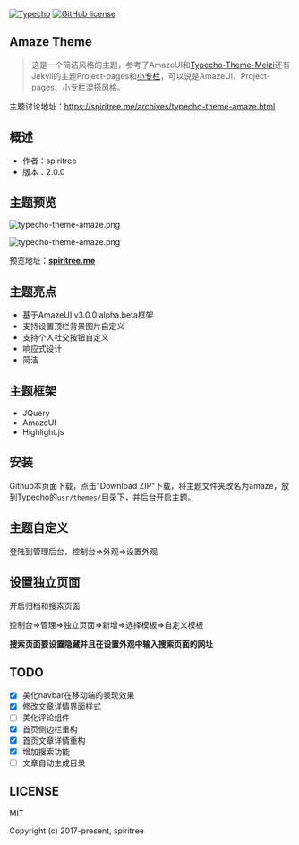 
[![Typecho](https://img.shields.io/badge/typecho-1.1-red.svg?style=flat-square)](http://typecho.org/)
[![GitHub license](https://img.shields.io/badge/license-MIT-blue.svg?style=flat-square)](https://raw.githubusercontent.com/spiritree/typecho-theme-amaze/master/LICENSE)
## Amaze Theme
> 这是一个简洁风格的主题，参考了AmazeUI和[Typecho-Theme-Meizi](https://github.com/tlerbao/Typecho-Theme-Meizi)还有Jekyll的主题Project-pages和[小专栏](https://xiaozhuanlan.com/)，可以说是AmazeUI、Project-pages、小专栏混搭风格。

主题讨论地址：https://spiritree.me/archives/typecho-theme-amaze.html

## 概述

- 作者：spiritree
- 版本：2.0.0

## 主题预览
![typecho-theme-amaze.png](https://raw.githubusercontent.com/spiritree/typecho-theme-amaze/master/screenshot.png)

![typecho-theme-amaze.png](https://raw.githubusercontent.com/spiritree/typecho-theme-amaze/master/mobilescreenshot.png)

预览地址：**[spiritree.me](https://spiritree.me)**

## 主题亮点
- 基于AmazeUI v3.0.0 alpha.beta框架
- 支持设置顶栏背景图片自定义
- 支持个人社交按钮自定义
- 响应式设计
- 简洁

## 主题框架
- JQuery
- AmazeUI
- Highlight.js

## 安装
Github本页面下载，点击"Download ZIP"下载，将主题文件夹改名为amaze，放到Typecho的`usr/themes/`目录下，并后台开启主题。

## 主题自定义
登陆到管理后台，控制台=>外观=>设置外观

## 设置独立页面
开启归档和搜索页面

控制台=>管理=>独立页面=>新增=>选择模板=>自定义模板

**搜索页面要设置隐藏并且在设置外观中输入搜索页面的网址**
## TODO
- [x] 美化navbar在移动端的表现效果
- [x] 修改文章详情界面样式
- [ ] 美化评论组件
- [x] 首页侧边栏重构
- [x] 首页文章详情重构
- [x] 增加搜索功能
- [ ] 文章自动生成目录

## LICENSE

MIT

Copyright (c) 2017-present, spiritree